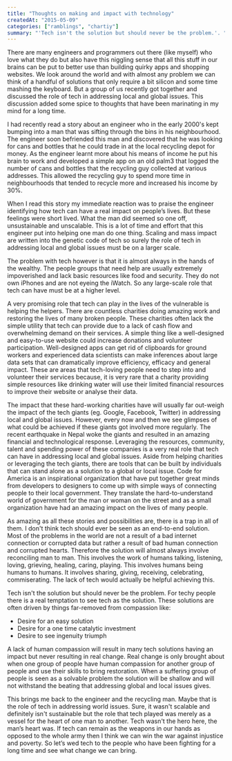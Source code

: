 ```yaml
---
title: "Thoughts on making and impact with technology"
createdAt: "2015-05-09"
categories: ["ramblings", "chartiy"]
summary: "'Tech isn't the solution but should never be the problem.'. "
---
```


There are many engineers and programmers out there (like myself) who love what they do but also have this niggling sense that all this stuff in our brains can be put to better use than building quirky apps and shopping websites. We look around the world and with almost any problem we can think of a handful of solutions that only require a bit silicon and some time mashing the keyboard. But a group of us recently got together and discussed the role of tech in addressing local and global issues. This discussion added some spice to thoughts that have been marinating in my mind for a long time.

I had recently read a story about an engineer who in the early 2000's kept bumping into a man that was sifting through the bins in his neighbourhood. The engineer soon befriended this man and discovered that he was looking for cans and bottles that he could trade in at the local recycling depot for money. As the engineer learnt more about his means of income he put his brain to work and developed a simple app on an old palm3 that logged the number of cans and bottles that the recycling guy collected at various addresses. This allowed the recycling guy to spend more time in neighbourhoods that tended to recycle more and increased his income by 30%.

When I read this story my immediate reaction was to praise the engineer identifying how tech can have a real impact on people’s lives. But these feelings were short lived. What the man did seemed so one off, unsustainable and unscalable. This is a lot of time and effort that this engineer put into helping one man do one thing. Scaling and mass impact are written into the genetic code of tech so surely the role of tech in addressing local and global issues must be on a larger scale.

The problem with tech however is that it is almost always in the hands of the wealthy. The people groups that need help are usually extremely impoverished and lack basic resources like food and security. They do not own iPhones and are not eyeing the iWatch. So any large-scale role that tech can have must be at a higher level.

A very promising role that tech can play in the lives of the vulnerable is helping the helpers. There are countless charities doing amazing work and restoring the lives of many broken people. These charities often lack the simple utility that tech can provide due to a lack of cash flow and overwhelming demand on their services. A simple thing like a well-designed and easy-to-use website could increase donations and volunteer participation. Well-designed apps can get rid of clipboards for ground workers and experienced data scientists can make inferences about large data sets that can dramatically improve efficiency, efficacy and general impact. These are areas that tech-loving people need to step into and volunteer their services because, it is very rare that a charity providing simple resources like drinking water will use their limited financial resources to improve their website or analyse their data.

The impact that these hard-working charities have will usually far out-weigh the impact of the tech giants (eg. Google, Facebook, Twitter) in addressing local and global issues. However, every now and then we see glimpses of what could be achieved if these giants got involved more regularly. The recent earthquake in Nepal woke the giants and resulted in an amazing financial and technological response. Leveraging the resources, community, talent and spending power of these companies is a very real role that tech can have in addressing local and global issues. Aside from helping charities or leveraging the tech giants, there are tools that can be built by individuals that can stand alone as a solution to a global or local issue. Code for America is an inspirational organization that have put together great minds from developers to designers to come up with simple ways of connecting people to their local government. They translate the hard-to-understand world of government for the man or woman on the street and as a small organization have had an amazing impact on the lives of many people.

As amazing as all these stories and possibilities are, there is a trap in all of them. I don't think tech should ever be seen as an end-to-end solution. Most of the problems in the world are not a result of a bad internet connection or corrupted data but rather a result of bad human connection and corrupted hearts. Therefore the solution will almost always involve reconciling man to man. This involves the work of humans talking, listening, loving, grieving, healing, caring, playing. This involves humans being humans to humans. It involves sharing, giving, receiving, celebrating, commiserating. The lack of tech would actually be helpful achieving this.

Tech isn't the solution but should never be the problem. For techy people there is a real temptation to see tech as the solution. These solutions are often driven by things far-removed from compassion like:

- Desire for an easy solution
- Desire for a one time catalytic investment
- Desire to see ingenuity triumph

A lack of human compassion will result in many tech solutions having an impact but never resulting in real change. Real change is only brought about when one group of people have human compassion for another group of people and use their skills to bring restoration. When a suffering group of people is seen as a solvable problem the solution will be shallow and will not withstand the beating that addressing global and local issues gives.

This brings me back to the engineer and the recycling man. Maybe that is the role of tech in addressing world issues. Sure, it wasn't scalable and definitely isn't sustainable but the role that tech played was merely as a vessel for the heart of one man to another. Tech wasn't the hero here, the man’s heart was. If tech can remain as the weapons in our hands as opposed to the whole army then I think we can win the war against injustice and poverty. So let’s wed tech to the people who have been fighting for a long time and see what change we can bring.
